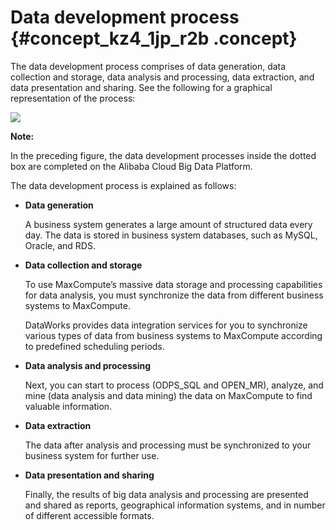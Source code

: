 # Data development process {#concept_kz4_1jp_r2b .concept}

The data development process comprises of data generation, data collection and storage, data analysis and processing, data extraction, and data presentation and sharing. See the following for a graphical representation of the process:

![](http://static-aliyun-doc.oss-cn-hangzhou.aliyuncs.com/assets/img/16170/15361988698922_en-US.png)

**Note:** 

In the preceding figure, the data development processes inside the dotted box are completed on the Alibaba Cloud Big Data Platform.

The data development process is explained as follows:

-   **Data generation**

    A business system generates a large amount of structured data every day. The data is stored in business system databases, such as MySQL, Oracle, and RDS.

-   **Data collection and storage**

    To use MaxCompute’s massive data storage and processing capabilities for data analysis, you must synchronize the data from different business systems to MaxCompute.

    DataWorks provides data integration services for you to synchronize various types of data from business systems to MaxCompute according to predefined scheduling periods.

-   **Data analysis and processing**

    Next, you can start to process \(ODPS\_SQL and OPEN\_MR\), analyze, and mine \(data analysis and data mining\) the data on MaxCompute to find valuable information.

-   **Data extraction**

    The data after analysis and processing must be synchronized to your business system for further use.

-   **Data presentation and sharing**

    Finally, the results of big data analysis and processing are presented and shared as reports, geographical information systems, and in number of different accessible formats.


